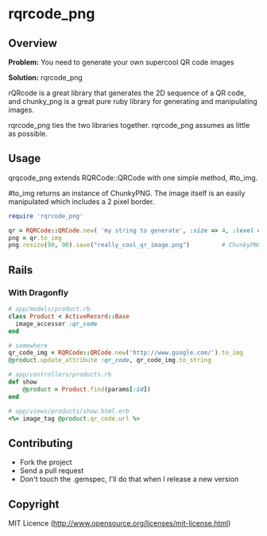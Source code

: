 # rqrcode_png

## Overview
**Problem:** You need to generate your own supercool QR code images

**Solution:** rqrcode_png

rQRcode is a great library that generates the 2D sequence of a QR code, and chunky_png is a great pure ruby library for generating and manipulating images.

rqrcode_png ties the two libraries together. rqrcode_png assumes as little as possible.

## Usage
qrqcode_png extends RQRCode::QRCode with one simple method, #to_img.

\#to_img returns an instance of ChunkyPNG. The image itself is an easily manipulated  which includes a 2 pixel border.

```ruby
require 'rqrcode_png'

qr = RQRCode::QRCode.new( 'my string to generate', :size => 4, :level => :h )
png = qr.to_img
png.resize(90, 90).save("really_cool_qr_image.png")			# ChunkyPNG methods
```

## Rails

### With Dragonfly

```ruby
# app/models/product.rb
class Product < ActiveRecord::Base
  image_accessor :qr_code
end
```

```ruby
# somewhere
qr_code_img = RQRCode::QRCode.new('http://www.google.com/').to_img
@product.update_attribute :qr_code, qr_code_img.to_string
```

```ruby
# app/controllers/products.rb
def show
	@product = Product.find(params[:id])
end
```

```ruby
# app/views/products/show.html.erb
<%= image_tag @product.qr_code.url %>
```

## Contributing
* Fork the project
* Send a pull request
* Don't touch the .gemspec, I'll do that when I release a new version

## Copyright

MIT Licence (http://www.opensource.org/licenses/mit-license.html)

